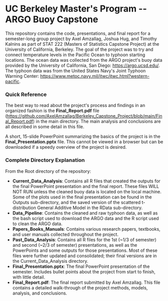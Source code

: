 # UC Berkeley Master's Program -- ARGO Buoy Capstone

This repository contains the code, presentations, and final report for a semester-long group project by Axel Amzallag, Joshua Hug, and Timothy Kalnins as part of STAT 222 (Masters of Statistics Capstone Project) at the University of California, Berkeley. The goal of the project was to try and connect temperature levels in the Pacific Ocean to typhoon starting locations. The ocean data was collected from the ARGO project's buoy data provided by the University of California, San Diego: https://argo.ucsd.edu/. The typhoon data was from the United States Navy's Joint Typhoon Warning Center: https://www.metoc.navy.mil/jtwc/jtwc.html?western-pacific.

### Quick Reference

The best way to read about the project's process and findings in an organized fashion is the **Final_Report.pdf** file (https://github.com/AxelAmzallag/Berkeley_Capstone_Project/blob/main/Final_Report.pdf) in the main directory. The main analysis and conclusions are all described in some detail in this file. 

A short, 15-slide PowerPoint summarizing the basics of the project is in the **Final_Presentation.pptx** file. This cannot be viewed in a browser but can be downloaded if a speedy overview of the project is desired.

### Complete Directory Explanation

From the Root directory of the repository:
- **Current_Data_Analysis**: Contains all R files that created the outputs for the final PowerPoint presentation and the final report. These files WILL NOT RUN unless the cleaned buoy data is located on the local machine. Some of the plots used in the final presentation can be found in the Outputs sub-directory, and the saved version of the scattered t-distribution General Additive Model in the RData sub-directory.
-  **Data_Pipeline**: Contains the cleaned and raw typhoon data, as well as the bash script used to download the ARGO data and the R script used to clean the ARGO data.
-  **Papers_Books_Manuals**: Contains various research papers, textbooks, and user manuals collected throughout the project.
-  **Past_Data_Analysis**: Contains all R files for the 1st (~1/3 of semester) and second (~2/3 of semester) presentations, as well as the PowerPoints and some outputs for those presentations. Most of these files were further updated and consolidated; their final versions are in the Current_Data_Analysis directory.
-  **Final_Presentation.pptx**: The final PowerPoint presentation of the semester. Includes bullet points about the project from start to finish, with little detail.
-  **Final_Report.pdf**: The final report submitted by Axel Amzallag. This file contains a detailed walk-through of the project methods, models, analysis, and conclusions.

